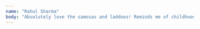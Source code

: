 ```yaml
---
name: "Rahul Sharma"
body: "Absolutely love the samosas and laddoos! Reminds me of childhood visits."
---
```

